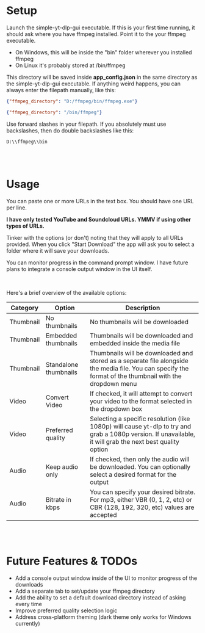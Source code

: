 # Setup

Launch the simple-yt-dlp-gui executable. If this is your first time running, it should ask where you have ffmpeg installed. Point it to the your ffmpeg executable. 
- On Windows, this will be inside the "bin" folder wherever you installed ffmpeg
- On Linux it's probably stored at /bin/ffmpeg

This directory will be saved inside **app_config.json** in the same directory as the simple-yt-dlp-gui executable. If anything weird happens, you can always enter the filepath manually, like this:

``` json
{"ffmpeg_directory": "D:/ffmpeg/bin/ffmpeg.exe"}
```
``` json
{"ffmpeg_directory": "/bin/ffmpeg"}
```

Use forward slashes in your filepath. If you absolutely must use backslashes, then do double backslashes like this:

``` text
D:\\ffmpeg\\bin
```

<br><br>

# Usage

You can paste one or more URLs in the text box. You should have one URL per line.

**I have only tested YouTube and Soundcloud URLs. YMMV if using other types of URLs.**

Tinker with the options (or don't) noting that they will apply to all URLs provided. When you click "Start Download" the app will ask you to select a folder where it will save your downloads. 

You can monitor progress in the command prompt window. I have future plans to integrate a console output window in the UI itself.

<br>

Here's a brief overview of the available options:

| Category | Option | Description |
|---|---|---|
| Thumbnail | No thumbnails | No thumbnails will be downloaded |
| Thumbnail | Embedded thumbnails | Thumbnails will be downloaded and embedded inside the media file |
| Thumbnail | Standalone thumbnails | Thumbnails will be downloaded and stored as a separate file alongside the media file. You can specify the format of the thumbnail with the dropdown menu |
| Video | Convert Video | If checked, it will attempt to convert your video to the format selected in the dropdown box |
| Video | Preferred quality | Selecting a specific resolution (like 1080p) will cause yt-dlp to try and grab a 1080p version. If unavailable, it will grab the next best quality option |
| Audio | Keep audio only | If checked, then only the audio will be downloaded. You can optionally select a desired format for the output  |
| Audio | Bitrate in kbps | You can specify your desired bitrate. For mp3, either VBR (0, 1, 2, etc) or CBR (128, 192, 320, etc) values are accepted |

<br><br>

# Future Features & TODOs
- Add a console output window inside of the UI to monitor progress of the downloads
- Add a separate tab to set/update your ffmpeg directory
- Add the ability to set a default download directory instead of asking every time
- Improve preferred quality selection logic
- Address cross-platform theming (dark theme only works for Windows currently)

